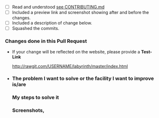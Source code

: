 <!-- Don't delete anything without explicit instructions from a maintainer. -->

<!-- Check by changing each `[ ]` to `[x]`. Please take note of the whitespace as it matters. -->
- [ ] Read and understood [see CONTRIBUTING.md](https://github.com/fossasia/labyrinth/blob/master/CONTRIBUTING.md)
- [ ] Included a preview link and screenshot showing after and before the changes.
- [ ] Included a description of change below.
- [ ] Squashed the commits.

### Changes done in this Pull Request

- If your change will be reflected on the website, please provide a **Test-Link**
  <!-- Here you can add your preview link. Please replace "USERNAME" with your GitHub username 
       and "master" with the branch you are working on. -->
  http://rawgit.com/USERNAME/labyrinth/master/index.html

- <!-- If you fully fixed some issue(s), 
please insert the issue number after the #.
If you have not fixed some issue(s) completely but only some of the step(s) in issue then remove “Fixes #” and please mention the related issue number(s) along with the step number(s). -->
  Fixes #<Add issue number here>


<!-- please summarize the problem you faced -->
<!-- Please remove unwanted words in following topic -->
### The problem I want to solve or the facility I want to improve is/are
<!-- Mention the bug/facility solved/improved -->

### My steps to solve it
<!-- Please summarize the solution you chose.
     Mention the files changed. Add what changes you have done. -->

### Screenshots,
<!-- If any -->


